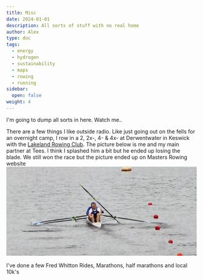 ```yaml
---
title: Misc
date: 2024-01-01
description: All sorts of stuff with no real home
author: Alex
type: doc
tags:
  - energy
  - hydrogen
  - sustainability
  - maps
  - rowing
  - running
sidebar:
  open: false
weight: 4
---
```


I'm going to dump all sorts in here. Watch me..

There are a few things I like outside radio. Like just going out on the fells for an overnight camp, I row in a 2, 2x-, 4- & 4x- at Derwentwater in Keswick with the [Lakeland Rowing Club](https://www.lakelandrowingclub.com/). The picture below is me and my main partner at Tees. I think I splashed him a bit but he ended up losing the blade. We still won the race but the picture ended up on Masters Rowing website
![Serial Studio](/static/img/steve_crab.jpg#cente)

I've done a few Fred Whitton Rides, Marathons, half marathons and local 10k's
